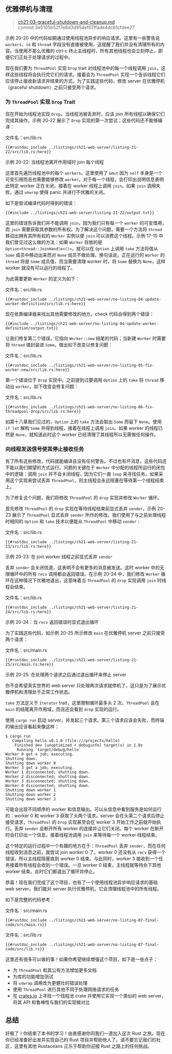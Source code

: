 ## 优雅停机与清理

> [ch21-03-graceful-shutdown-and-cleanup.md](https://github.com/rust-lang/book/blob/main/src/ch21-03-graceful-shutdown-and-cleanup.md)
> <br>
> commit 3e5105b52f7e8d3d95def07ffade4dcb1cfdee27

示例 20-20 中的代码如期通过使用线程池异步的响应请求。这里有一些警告说 `workers`、`id` 和 `thread` 字段没有直接被使用，这提醒了我们并没有清理所有的内容。当使用不那么优雅的 <span class="keystroke">ctrl-c</span> 终止主线程时，所有其他线程也会立刻停止，即便它们正处于处理请求的过程中。

现在我们要为 `ThreadPool` 实现 `Drop` trait 对线程池中的每一个线程调用 `join`，这样这些线程将会执行完它们的请求。接着会为 `ThreadPool` 实现一个告诉线程它们应该停止接收新请求并结束的方式。为了实践这些代码，修改 server 在优雅停机（graceful shutdown）之前只接受两个请求。

### 为 `ThreadPool` 实现 `Drop` Trait

现在开始为线程池实现 `Drop`。当线程池被丢弃时，应该 join 所有线程以确保它们完成其操作。示例 20-22 展示了 `Drop` 实现的第一次尝试；这些代码还不能够编译：

<span class="filename">文件名：src/lib.rs</span>

```rust,ignore,does_not_compile
{{#rustdoc_include ../listings/ch21-web-server/listing-21-22/src/lib.rs:here}}
```

<span class="caption">示例 20-22: 当线程池离开作用域时 join 每个线程</span>

这里首先遍历线程池中的每个 `workers`。这里使用了 `&mut` 因为 `self` 本身是一个可变引用而且也需要能够修改 `worker`。对于每一个线程，会打印出说明信息表明此特定 worker 正在关闭，接着在 worker 线程上调用 `join`。如果 `join` 调用失败，通过 `unwrap` 使得 panic 并进行不优雅的关闭。

如下是尝试编译代码时得到的错误：

```console
{{#include ../listings/ch21-web-server/listing-21-22/output.txt}}
```

这里的错误告诉我们并不能调用 `join`，因为我们只有每一个 `worker` 的可变借用，而 `join` 需要获取其参数的所有权。为了解决这个问题，需要一个方法将 `thread` 移动出拥有其所有权的 `Worker` 实例以便 `join` 可以消费这个线程。示例 17-15 中我们曾见过这么做的方法：如果 `Worker` 存放的是 `Option<thread::JoinHandle<()>`，就可以在 `Option` 上调用 `take` 方法将值从 `Some` 成员中移动出来而对 `None` 成员不做处理。换句话说，正在运行的 `Worker` 的 `thread` 将是 `Some` 成员值，而当需要清理 worker 时，将 `Some` 替换为 `None`，这样 worker 就没有可以运行的线程了。

为此需要更新 `Worker` 的定义为如下：

<span class="filename">文件名：src/lib.rs</span>

```rust,ignore,does_not_compile
{{#rustdoc_include ../listings/ch21-web-server/no-listing-04-update-worker-definition/src/lib.rs:here}}
```

现在依靠编译器来找出其他需要修改的地方。check 代码会得到两个错误：

```console
{{#include ../listings/ch21-web-server/no-listing-04-update-worker-definition/output.txt}}
```

让我们修复第二个错误，它指向 `Worker::new` 结尾的代码；当新建 `Worker` 时需要将 `thread` 值封装进 `Some`。做出如下改变以修复问题：

<span class="filename">文件名：src/lib.rs</span>

```rust,ignore,does_not_compile
{{#rustdoc_include ../listings/ch21-web-server/no-listing-05-fix-worker-new/src/lib.rs:here}}
```

第一个错误位于 `Drop` 实现中。之前提到过要调用 `Option` 上的 `take` 将 `thread` 移动出 `worker`。如下改变会修复问题：

<span class="filename">文件名：src/lib.rs</span>

```rust,ignore,not_desired_behavior
{{#rustdoc_include ../listings/ch21-web-server/no-listing-06-fix-threadpool-drop/src/lib.rs:here}}
```

如第十八章我们见过的，`Option` 上的 `take` 方法会取出 `Some` 而留下 `None`。使用 `if let` 解构 `Some` 并得到线程，接着在线程上调用 `join`。如果 worker 的线程已然是 `None`，就知道此时这个 worker 已经清理了其线程所以无需做任何操作。

### 向线程发送信号使其停止接收任务

有了所有这些修改，代码就能编译且没有任何警告。不过也有坏消息，这些代码还不能以我们期望的方式运行。问题的关键在于 `Worker` 中分配的线程所运行的闭包中的逻辑：调用 `join` 并不会关闭线程，因为它们一直 `loop` 来寻找任务。如果采用这个实现来尝试丢弃 `ThreadPool`，则主线程会永远阻塞在等待第一个线程结束上。

为了修复这个问题，我们将修改 `ThreadPool` 的 `drop` 实现并修改 `Worker` 循环。

首先修改 `ThreadPool` 的 `drop` 实现在等待线程结束前显式丢弃 `sender`。示例 20-23 展示了 `ThreadPool` 显式丢弃 `sender` 所作的修改。我们使用了与之前处理线程时相同的 `Option` 和 `take` 技术以便能从 `ThreadPool` 中移动 `sender`：

<span class="filename">文件名：src/lib.rs</span>

```rust,noplayground,not_desired_behavior
{{#rustdoc_include ../listings/ch21-web-server/listing-21-23/src/lib.rs:here}}
```

<span class="caption">示例 20-23: 在 join worker 线程之前显式丢弃 `sender`</span>

丢弃 `sender` 会关闭信道，这表明不会有更多的消息被发送。这时 worker 中的无限循环中的所有 `recv` 调用都会返回错误。在示例 20-24 中，我们修改 `Worker` 循环在这种情况下优雅地退出，这意味着当 `ThreadPool` 的 `drop` 实现调用 `join` 时线程会结束。

<span class="filename">文件名：src/lib.rs</span>

```rust,noplayground
{{#rustdoc_include ../listings/ch21-web-server/listing-21-24/src/lib.rs:here}}
```

<span class="caption">示例 20-24：当 `recv` 返回错误时显式退出循环</span>

为了实践这些代码，如示例 20-25 所示修改 `main` 在优雅停机 server 之前只接受两个请求：

<span class="filename">文件名：src/main.rs</span>

```rust,ignore
{{#rustdoc_include ../listings/ch21-web-server/listing-21-25/src/main.rs:here}}
```

<span class="caption">示例 20-25: 在处理两个请求之后通过退出循环来停止 server</span>

你不会希望真实世界的 web server 只处理两次请求就停机了，这只是为了展示优雅停机和清理处于正常工作状态。

`take` 方法定义于 `Iterator` trait，这里限制循环最多头 2 次。`ThreadPool` 会在 `main` 的结尾离开作用域，而且还会看到 `drop` 实现的运行。

使用 `cargo run` 启动 server，并发起三个请求。第三个请求应该会失败，而终端的输出应该看起来像这样：

```console
$ cargo run
   Compiling hello v0.1.0 (file:///projects/hello)
    Finished dev [unoptimized + debuginfo] target(s) in 1.0s
     Running `target/debug/hello`
Worker 0 got a job; executing.
Shutting down.
Shutting down worker 0
Worker 3 got a job; executing.
Worker 1 disconnected; shutting down.
Worker 2 disconnected; shutting down.
Worker 3 disconnected; shutting down.
Worker 0 disconnected; shutting down.
Shutting down worker 1
Shutting down worker 2
Shutting down worker 3
```

可能会出现不同顺序的 worker 和信息输出。可以从信息中看到服务是如何运行的：worker 0 和 worker 3 获取了头两个请求。server 会在头第二个请求后停止接受请求，`ThreadPool` 的 `Drop` 实现甚至会在 worker 3 开始工作之前就开始执行。丢弃 `sender` 会断开所有 worker 的连接并让它们关闭。每个 worker 在断开时会打印出一个信息，接着线程池调用 `join` 来等待每一个 worker 线程结束。

这个特定的运行过程中一个有趣的地方在于：`ThreadPool` 丢弃 `sender`，而在任何线程收到消息之前，就尝试 join worker 0 了。worker 0 还没有从 `recv` 获得一个错误，所以主线程阻塞直到 worker 0 结束。与此同时，worker 3 接收到一个任务接着所有线程会收到一个错误。一旦 worker 0 结束，主线程就等待余下其他 worker 结束。此时它们都退出了循环并停止。

恭喜！现在我们完成了这个项目，也有了一个使用线程池异步响应请求的基础 web server。我们能对 server 执行优雅停机，它会清理线程池中的所有线程。

如下是完整的代码参考：

<span class="filename">文件名：src/main.rs</span>

```rust,ignore
{{#rustdoc_include ../listings/ch21-web-server/no-listing-07-final-code/src/main.rs}}
```

<span class="filename">文件名：src/lib.rs</span>

```rust,noplayground
{{#rustdoc_include ../listings/ch21-web-server/no-listing-07-final-code/src/lib.rs}}
```

这里还有很多可以做的事！如果你希望继续增强这个项目，如下是一些点子：

* 为 `ThreadPool` 和其公有方法增加更多文档
* 为库的功能增加测试
* 将 `unwrap` 调用改为更健壮的错误处理
* 使用 `ThreadPool` 进行其他不同于处理网络请求的任务
* 在 [crates.io](https://crates.io/) 上寻找一个线程池 crate 并使用它实现一个类似的 web server，将其 API 和鲁棒性与我们的实现做对比

## 总结

好极了！你结束了本书的学习！由衷感谢你同我们一道加入这次 Rust 之旅。现在你已经准备好出发并实现自己的 Rust 项目并帮助他人了。请不要忘记我们的社区，这里有其他 Rustaceans 正乐于帮助你迎接 Rust 之路上的任何挑战。
